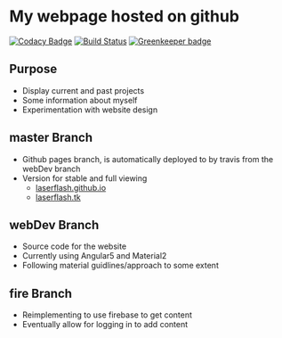 # My webpage hosted on github

[![Codacy Badge](https://api.codacy.com/project/badge/Grade/dee277f066514ceeb57f455455f6922c)](https://app.codacy.com/app/LaserFlash/LaserFlash.github.io?utm_source=github.com&utm_medium=referral&utm_content=LaserFlash/LaserFlash.github.io&utm_campaign=Badge_Grade_Settings)
[![Build Status](https://travis-ci.org/LaserFlash/LaserFlash.github.io.svg?branch=webDev)](https://travis-ci.org/LaserFlash/LaserFlash.github.io) [![Greenkeeper badge](https://badges.greenkeeper.io/LaserFlash/LaserFlash.github.io.svg)](https://greenkeeper.io/)

## Purpose

-   Display current and past projects
-   Some information about myself
-   Experimentation with website design

## master Branch

-   Github pages branch, is automatically deployed to by travis from the webDev branch
-   Version for stable and full viewing
    -   [laserflash.github.io](http://laserflash.github.io)
    -   [laserflash.tk](http://laserflash.tk)

## webDev Branch

-   Source code for the website
-   Currently using Angular5 and Material2
-   Following material guidlines/approach to some extent

## fire Branch

-   Reimplementing to use firebase to get content
-   Eventually allow for logging in to add content

